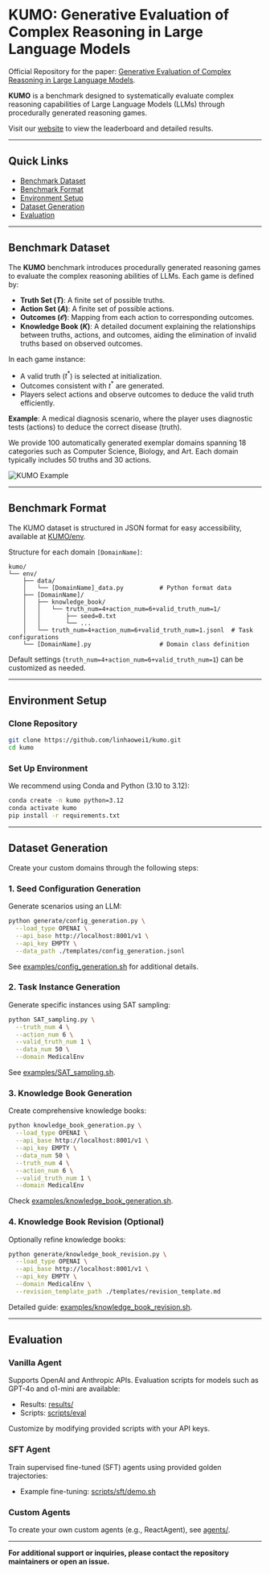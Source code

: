 # KUMO: Generative Evaluation of Complex Reasoning in Large Language Models

Official Repository for the paper: [Generative Evaluation of Complex Reasoning in Large Language Models]().

**KUMO** is a benchmark designed to systematically evaluate complex reasoning capabilities of Large Language Models (LLMs) through procedurally generated reasoning games.

Visit our [website]() to view the leaderboard and detailed results.

---

## Quick Links
- [Benchmark Dataset](#benchmark-dataset)
- [Benchmark Format](#benchmark-format)
- [Environment Setup](#environment-setup)
- [Dataset Generation](#dataset-generation)
- [Evaluation](#evaluation)

---

## Benchmark Dataset

The **KUMO** benchmark introduces procedurally generated reasoning games to evaluate the complex reasoning abilities of LLMs. Each game is defined by:

- **Truth Set ($T$)**: A finite set of possible truths.
- **Action Set ($A$)**: A finite set of possible actions.
- **Outcomes ($\mathcal{O}$)**: Mapping from each action to corresponding outcomes.
- **Knowledge Book ($K$)**: A detailed document explaining the relationships between truths, actions, and outcomes, aiding the elimination of invalid truths based on observed outcomes.

In each game instance:
- A valid truth ($t^*$) is selected at initialization.
- Outcomes consistent with $t^*$ are generated.
- Players select actions and observe outcomes to deduce the valid truth efficiently.

**Example**: A medical diagnosis scenario, where the player uses diagnostic tests (actions) to deduce the correct disease (truth).

We provide 100 automatically generated exemplar domains spanning 18 categories such as Computer Science, Biology, and Art. Each domain typically includes 50 truths and 30 actions.

![KUMO Example](https://github.com/linhaowei1/kumo/blob/main/miscs/fig1.png)

---

## Benchmark Format

The KUMO dataset is structured in JSON format for easy accessibility, available at [KUMO/env](https://github.com/linhaowei1/kumo/tree/main/env).

Structure for each domain `[DomainName]`:

```
kumo/
└── env/
    ├── data/
    │   └── [DomainName]_data.py          # Python format data
    ├── [DomainName]/
    │   ├── knowledge_book/
    │   │   └── truth_num=4+action_num=6+valid_truth_num=1/
    │   │       ├── seed=0.txt
    │   │       └── ...
    │   └── truth_num=4+action_num=6+valid_truth_num=1.jsonl  # Task configurations
    └── [DomainName].py                   # Domain class definition
```

Default settings (`truth_num=4+action_num=6+valid_truth_num=1`) can be customized as needed.

---

## Environment Setup

### Clone Repository

```bash
git clone https://github.com/linhaowei1/kumo.git
cd kumo
```

### Set Up Environment

We recommend using Conda and Python (3.10 to 3.12):

```bash
conda create -n kumo python=3.12
conda activate kumo
pip install -r requirements.txt
```

---

## Dataset Generation

Create your custom domains through the following steps:

### 1. Seed Configuration Generation

Generate scenarios using an LLM:

```bash
python generate/config_generation.py \
  --load_type OPENAI \
  --api_base http://localhost:8001/v1 \
  --api_key EMPTY \
  --data_path ./templates/config_generation.jsonl
```

See [examples/config_generation.sh](https://github.com/linhaowei1/kumo/blob/main/examples/config_generation.sh) for additional details.

### 2. Task Instance Generation

Generate specific instances using SAT sampling:

```bash
python SAT_sampling.py \
  --truth_num 4 \
  --action_num 6 \
  --valid_truth_num 1 \
  --data_num 50 \
  --domain MedicalEnv
```

See [examples/SAT_sampling.sh](https://github.com/linhaowei1/kumo/blob/main/generate.ipynb).

### 3. Knowledge Book Generation

Create comprehensive knowledge books:

```bash
python knowledge_book_generation.py \
  --load_type OPENAI \
  --api_base http://localhost:8001/v1 \
  --api_key EMPTY \
  --data_num 50 \
  --truth_num 4 \
  --action_num 6 \
  --valid_truth_num 1 \
  --domain MedicalEnv
```

Check [examples/knowledge_book_generation.sh](https://github.com/linhaowei1/kumo/blob/main/examples/knowledge_book_generation.sh).

### 4. Knowledge Book Revision (Optional)

Optionally refine knowledge books:

```bash
python generate/knowledge_book_revision.py \
  --load_type OPENAI \
  --api_base http://localhost:8001/v1 \
  --api_key EMPTY \
  --domain MedicalEnv \
  --revision_template_path ./templates/revision_template.md
```

Detailed guide: [examples/knowledge_book_revision.sh](https://github.com/linhaowei1/kumo/blob/main/examples/knowledge_book_revision.sh).

---

## Evaluation

### Vanilla Agent

Supports OpenAI and Anthropic APIs. Evaluation scripts for models such as GPT-4o and o1-mini are available:

- Results: [results/](https://github.com/linhaowei1/kumo/tree/main/results)
- Scripts: [scripts/eval](https://github.com/linhaowei1/kumo/tree/main/scripts/eval)

Customize by modifying provided scripts with your API keys.

### SFT Agent

Train supervised fine-tuned (SFT) agents using provided golden trajectories:

- Example fine-tuning: [scripts/sft/demo.sh](https://github.com/linhaowei1/kumo/blob/main/scripts/sft/demo.sh)

### Custom Agents

To create your own custom agents (e.g., ReactAgent), see [agents/](https://github.com/linhaowei1/kumo/tree/main/agents).

---

**For additional support or inquiries, please contact the repository maintainers or open an issue.**
